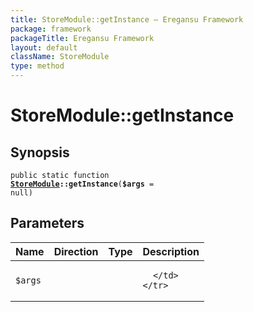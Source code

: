 ```yaml
---
title: StoreModule::getInstance — Eregansu Framework
package: framework
packageTitle: Eregansu Framework
layout: default
className: StoreModule
type: method
---
```


# StoreModule::getInstance

## Synopsis

<code>public static function <b><a href="StoreModule">StoreModule</a>::getInstance</b>(<b>$args</b> = null)</code>

## Parameters

<table>
  <thead>
    <tr>
      <th>Name</th>
      <th>Direction</th>
      <th>Type</th>
      <th>Description</th>
    </tr>
  </thead>
  <tbody>
    <tr>
      <td><code>$args</code>
      <td><i></i></td>
      <td></td>
      <td>

      </td>
    </tr>
  </tbody>
</table>

